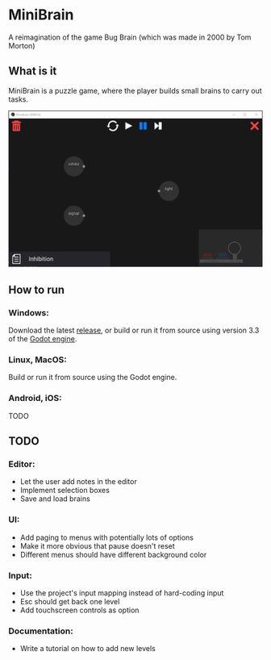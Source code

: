 # MiniBrain

A reimagination of the game Bug Brain (which was made in 2000 by Tom Morton)

## What is it

MiniBrain is a puzzle game, where the player builds small brains to carry out tasks.

![MiniBrain gif.](/doc/minibrain.gif "MiniBrain gif")

## How to run

### Windows:

Download the latest [release](https://github.com/spikeyarmaku/minibrain/releases), or build or run it from source using version 3.3 of the [Godot engine](godotengine.org/).

### Linux, MacOS:

Build or run it from source using the Godot engine.

### Android, iOS:

TODO

## TODO

### Editor:
- Let the user add notes in the editor
- Implement selection boxes
- Save and load brains

### UI:
- Add paging to menus with potentially lots of options
- Make it more obvious that pause doesn't reset
- Different menus should have different background color

### Input:
- Use the project's input mapping instead of hard-coding input
- Esc should get back one level
- Add touchscreen controls as option

### Documentation:
- Write a tutorial on how to add new levels
